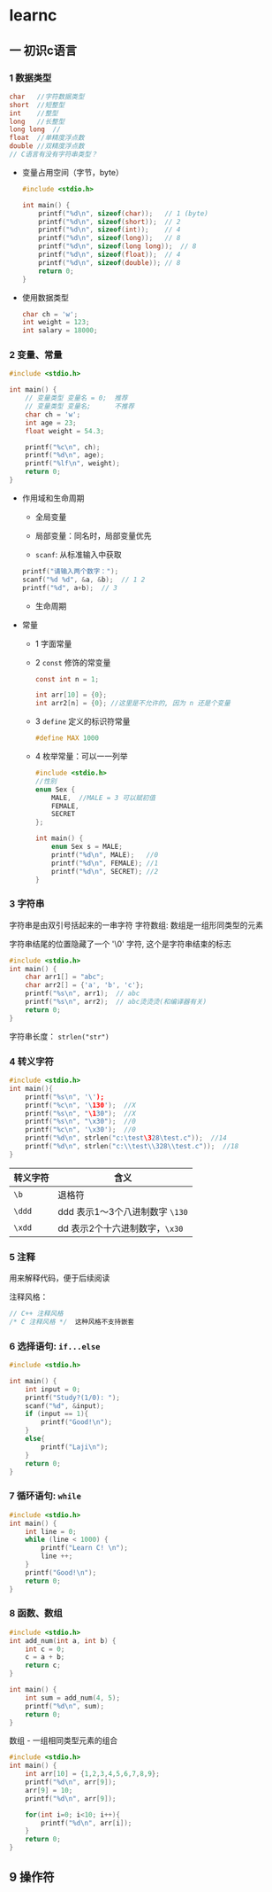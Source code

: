 # learnc

## 一 初识c语言

### 1 数据类型

```c
char   //字符数据类型
short  //短整型
int    //整型
long   //长整型
long long  //
float  //单精度浮点数
double //双精度浮点数
// C语言有没有字符串类型？
```

* 变量占用空间（字节，byte）

    ```c
    #include <stdio.h>

    int main() {
        printf("%d\n", sizeof(char));   // 1 (byte)
        printf("%d\n", sizeof(short));  // 2
        printf("%d\n", sizeof(int));    // 4
        printf("%d\n", sizeof(long));   // 8
        printf("%d\n", sizeof(long long));  // 8
        printf("%d\n", sizeof(float));  // 4
        printf("%d\n", sizeof(double)); // 8
        return 0;
    }
    ```

* 使用数据类型

    ```c
    char ch = 'w';
    int weight = 123;
    int salary = 18000;
    ```

### 2 变量、常量

```c
#include <stdio.h>

int main() {
    // 变量类型 变量名 = 0;  推荐
    // 变量类型 变量名;      不推荐
    char ch = 'w';
    int age = 23;
    float weight = 54.3;

    printf("%c\n", ch);
    printf("%d\n", age);
    printf("%lf\n", weight);
    return 0;
}
```


* 作用域和生命周期

    * 全局变量
    * 局部变量：同名时，局部变量优先

    * `scanf`: 从标准输入中获取

    ```c
    printf("请输入两个数字：");
    scanf("%d %d", &a, &b);  // 1 2
    printf("%d", a+b);  // 3
    ```

    * 生命周期

* 常量

    * 1 字面常量
    * 2 `const` 修饰的常变量

        ```c
        const int n = 1;

        int arr[10] = {0};
        int arr2[n] = {0}; //这里是不允许的, 因为 n 还是个变量
        ```

    * 3 `define` 定义的标识符常量

        ```c
        #define MAX 1000
        ```

    * 4 枚举常量：可以一一列举

        ```c
        #include <stdio.h>
        //性别
        enum Sex {
            MALE,  //MALE = 3 可以赋初值
            FEMALE,
            SECRET
        };
        
        int main() {
            enum Sex s = MALE;
            printf("%d\n", MALE);   //0
            printf("%d\n", FEMALE); //1
            printf("%d\n", SECRET); //2
        }
        ```

### 3 字符串

字符串是由双引号括起来的一串字符 字符数组: 数组是一组形同类型的元素

字符串结尾的位置隐藏了一个 '\0' 字符, 这个是字符串结束的标志

```c
#include <stdio.h>
int main() {
    char arr1[] = "abc";
    char arr2[] = {'a', 'b', 'c'};
    printf("%s\n", arr1);  // abc
    printf("%s\n", arr2);  // abc烫烫烫(和编译器有关)
    return 0;
}
```

字符串长度： `strlen("str")`

### 4 转义字符

```c
#include <stdio.h>
int main(){
    printf("%s\n", '\');
    printf("%c\n", '\130');  //X
    printf("%s\n", "\130");  //X
    printf("%s\n", "\x30");  //0
    printf("%c\n", '\x30');  //0
    printf("%d\n", strlen("c:\test\328\test.c"));  //14
    printf("%d\n", strlen("c:\\test\\328\\test.c"));  //18
}

```

| 转义字符 | 含义 |
| -- | -- |
| `\b` | 退格符 |
| `\ddd` | ddd 表示1～3个八进制数字 `\130` |
| `\xdd` | dd 表示2个十六进制数字，`\x30` |

### 5 注释

用来解释代码，便于后续阅读

注释风格：

```c
// C++ 注释风格
/* C 注释风格 */  这种风格不支持嵌套
```

### 6 选择语句: `if...else`

```c
#include <stdio.h>

int main() {
    int input = 0;
    printf("Study?(1/0): ");
    scanf("%d", &input);
    if (input == 1){
        printf("Good!\n");
    }
    else{
        printf("Laji\n");
    }
    return 0;
}
```

### 7 循环语句: `while`

```c
#include <stdio.h>
int main() {
    int line = 0;
    while (line < 1000) {
        printf("Learn C! \n");
        line ++;
    }
    printf("Good!\n");
    return 0;
}
```

### 8 函数、数组

```c
#include <stdio.h>
int add_num(int a, int b) {
    int c = 0;
    c = a + b;
    return c;
}

int main() {
    int sum = add_num(4, 5);
    printf("%d\n", sum);
	return 0;
}
```

数组 - 一组相同类型元素的组合

```c
#include <stdio.h>
int main() {
    int arr[10] = {1,2,3,4,5,6,7,8,9};
    printf("%d\n", arr[9]);
    arr[9] = 10;
    printf("%d\n", arr[9]);

    for(int i=0; i<10; i++){
        printf("%d\n", arr[i]);
    }
	return 0;
}
```

## 9 操作符